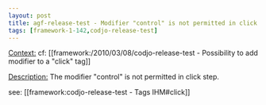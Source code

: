 ```yaml
---
layout: post
title: agf-release-test - Modifier "control" is not permitted in click step
tags: [framework-1-142,codjo-release-test]
---
```

<u>Context:</u>
cf: [[framework:/2010/03/08/codjo-release-test - Possibility to add modifier to a "click" tag]]

<u>Description:</u>
The modifier "control" is not permitted in click step.


see: [[framework:codjo-release-test - Tags IHM#click]]
